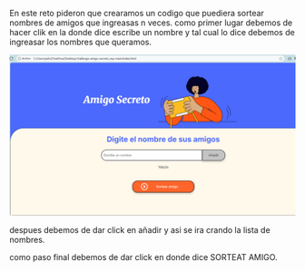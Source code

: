 En este reto pideron que crearamos un codigo que puediera sortear nombres de amigos que ingreasas n veces. 
como primer lugar debemos de hacer clik en la donde dice escribe un nombre y tal cual lo dice debemos de ingreasar los nombres que queramos.

![Image text](https://github.com/Calistenia-Mx/Amigo_secreto/blob/main/img/Captura%20de%20pantalla%202025-08-02%20115804.png)

despues debemos de dar click en añadir y asi se ira crando la lista de nombres.

como paso final debemos de dar click en donde dice SORTEAT AMIGO.
